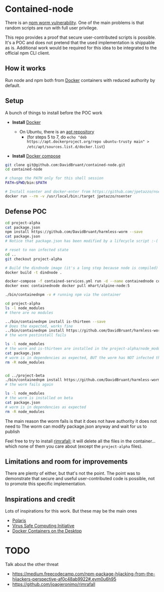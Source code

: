 # Contained-node

There is an [npm worm vulnerability](https://www.kb.cert.org/vuls/id/319816). One of the main problems is that random scripts are run with full user privilege.

This repo provides a proof that secure user-contributed scripts is possible. It's a POC and does not pretend that the used implementation is shippable as is. Additional work would be required for this idea to be integrated to the official npm CLI client.


## How it works

Run node and npm both from [Docker](https://www.docker.com/) containers with reduced authority by default.


## Setup

A bunch of things to install before the POC work

* **Install** [Docker](https://docs.docker.com/installation/#installation)
  * On Ubuntu, there is an [apt repository](https://docs.docker.com/engine/installation/ubuntulinux/)
    * (for steps 5 to 7, do `echo "deb https://apt.dockerproject.org/repo ubuntu-trusty main" > /etc/apt/sources.list.d/docker.list`)  

* **Install** [Docker compose](https://docs.docker.com/compose/install/)

````sh
git clone git@github.com:DavidBruant/contained-node.git
cd contained-node

# change the PATH only for this shell session
PATH=$PWD/bin:$PATH

# Install nsenter and docker-enter from https://github.com/jpetazzo/nsenter by doing: 
docker run --rm -v /usr/local/bin:/target jpetazzo/nsenter

````



## Defense POC

````sh
cd project-alpha
cat package.json
npm install https://github.com/DavidBruant/harmless-worm --save
cat package.json
# Notice that package.json has been modified by a lifecycle script :-(

# reset to non infected state
cd .. 
git checkout project-alpha

# Build the dindnode image (it's a long step because node is compiled)
docker build -t dindnode .

docker-compose -f contained-services.yml run -d --name containednode containednode
docker exec containednode docker pull mhart/alpine-node:5

./bin/containednpm -v # running npm via the container

cd project-alpha
ls -l node_modules
# there are no modules

../bin/containednpm install is-thirteen --save
# Does the expected, works fine
../bin/containednpm install https://github.com/DavidBruant/harmless-worm/tarball/master --save
# the worm postinstall fails

ls -l node_modules
# the worm and is-thirteen are installed in the project-alpha/node_modules
cat package.json
# worm is in dependencies as expected, BUT the worm has NOT infected the file
rm -R node_modules


cd ../project-beta
./bin/containednpm install https://github.com/DavidBruant/harmless-worm --save
# the worm fails again

ls -l node_modules
# the worm is installed on beta
cat package.json
# worm is in dependencies as expected
rm -R node_modules

````

The main reason the worm fails is that it does not have authority it does not need to
The worm can modify package.json anyway and wait for us to publish

Feel free to try to install [rimrafall](https://github.com/joaojeronimo/rimrafall); it will delete all the files in the container... which none of them you care about (except the `project-alpha` files).


## Limitations and room for improvements

There are plenty of either, but that's not the point. The point was to demonstrate that secure and useful user-contributed code is possible, not to promote this specific implementation.



## Inspirations and credit

Lots of inspirations for this work. But these may be the main ones

* [Polaris](http://www.hpl.hp.com/techreports/2004/HPL-2004-221.html)
* [Virus Safe Computing Initiative](https://www.youtube.com/watch?v=pMhH6IKBrVo)
* [Docker Containers on the Desktop](https://blog.jessfraz.com/post/docker-containers-on-the-desktop/)


# TODO

Talk about the other threat
* https://medium.freecodecamp.com/npm-package-hijacking-from-the-hijackers-perspective-af0c48ab9922#.evm0u6h95
* https://github.com/joaojeronimo/rimrafall
